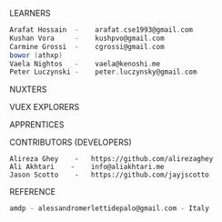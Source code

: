 LEARNERS

```scala
Arafat Hossain  -    arafat.cse1993@gmail.com
Kushan Vora     -    kushpvo@gmail.com
Carmine Grossi  -    cgrossi@gmail.com
bowor (athxp)
Vaela Nightos   -    vaela@kenoshi.me
Peter Luczynski -    peter.luczynsky@gmail.com
```

NUXTERS

VUEX EXPLORERS

APPRENTICES

CONTRIBUTORS (DEVELOPERS)

```
Alireza Ghey    -   https://github.com/alirezaghey
Ali Akhtari    -    info@aliakhtari.me
Jason Scotto    -   https://github.com/jayjscotto
```

REFERENCE

```scala
amdp - alessandromerlettidepalo@gmail.com - Italy
```

